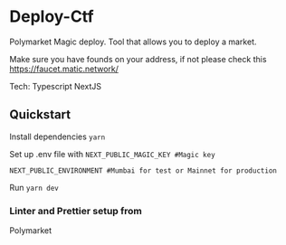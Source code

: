 # Deploy-Ctf

Polymarket Magic deploy.
Tool that allows you to deploy a market.

Make sure you have founds on your address, if not please check this https://faucet.matic.network/


Tech:
Typescript
NextJS

## Quickstart

Install dependencies
`yarn`

Set up .env file with
`NEXT_PUBLIC_MAGIC_KEY #Magic key`

`NEXT_PUBLIC_ENVIRONMENT #Mumbai for test or Mainnet for production`

Run
`yarn dev`

### Linter and Prettier setup from

Polymarket

